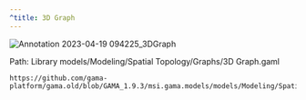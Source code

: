 ```yaml
---
^title: 3D Graph
---
```


![Annotation 2023-04-19 094225_3DGraph](https://user-images.githubusercontent.com/4437331/233005030-c9e1b9e3-f63b-45bc-bce2-4543b58458e2.png)

Path: Library models/Modeling/Spatial Topology/Graphs/3D Graph.gaml

```gaml reference
https://github.com/gama-platform/gama.old/blob/GAMA_1.9.3/msi.gama.models/models/Modeling/Spatial%20Topology/Graphs/models/3D%20Graph.gaml
```